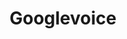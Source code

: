 ---
title: Googlevoice
crosslinks:
- NoContract
- whatsapp
- phoneverification
- xkcd
- digitalnomad
---